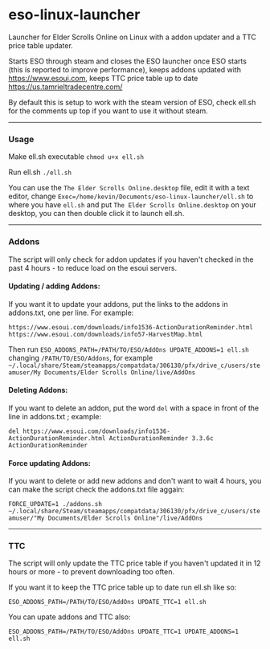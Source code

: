 # eso-linux-launcher
Launcher for Elder Scrolls Online on Linux with a addon updater and a TTC price table updater.

Starts ESO through steam and closes the ESO launcher once ESO starts (this is reported to improve performance), keeps addons updated with https://www.esoui.com, keeps TTC price table up to date https://us.tamrieltradecentre.com/

By default this is setup to work with the steam version of ESO, check ell.sh for the comments up top if you want to use it without steam.

---

### Usage

Make ell.sh executable `chmod u+x ell.sh`

Run ell.sh `./ell.sh`

You can use the `The Elder Scrolls Online.desktop` file, edit it with a text editor, change `Exec=/home/kevin/Documents/eso-linux-launcher/ell.sh` to where you have `ell.sh` and put `The Elder Scrolls Online.desktop` on your desktop, you can then double click it to launch ell.sh.

---

### Addons

The script will only check for addon updates if you haven't checked in the past 4 hours - to reduce load on the esoui servers.

#### Updating / adding Addons:

If you want it to update your addons, put the links to the addons in addons.txt,
one per line. For example:

`https://www.esoui.com/downloads/info1536-ActionDurationReminder.html`  
`https://www.esoui.com/downloads/info57-HarvestMap.html`


Then run `ESO_ADDONS_PATH=/PATH/TO/ESO/AddOns UPDATE_ADDONS=1 ell.sh` changing `/PATH/TO/ESO/Addons`, for example `~/.local/share/Steam/steamapps/compatdata/306130/pfx/drive_c/users/steamuser/My Documents/Elder Scrolls Online/live/AddOns`


#### Deleting Addons:

If you want to delete an addon, put the word `del` with a space in front of the line in addons.txt ; example:

`del https://www.esoui.com/downloads/info1536-ActionDurationReminder.html ActionDurationReminder 3.3.6c ActionDurationReminder`

#### Force updating Addons:

If you want to delete or add new addons and don't want to wait 4 hours, you can make the script check the addons.txt file aggain:

`FORCE_UPDATE=1 ./addons.sh ~/.local/share/Steam/steamapps/compatdata/306130/pfx/drive_c/users/steamuser/"My Documents/Elder Scrolls Online"/live/AddOns`

---

### TTC

The script will only update the TTC price table if you haven't updated it in 12 hours or more - to prevent downloading too often.

If you want it to keep the TTC price table up to date run ell.sh like so:

`ESO_ADDONS_PATH=/PATH/TO/ESO/AddOns UPDATE_TTC=1 ell.sh`

You can upate addons and TTC also:

`ESO_ADDONS_PATH=/PATH/TO/ESO/AddOns UPDATE_TTC=1 UPDATE_ADDONS=1 ell.sh`


